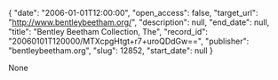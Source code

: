 {
  "date": "2006-01-01T12:00:00", 
  "open_access": false, 
  "target_url": "http://www.bentleybeetham.org/", 
  "description": null, 
  "end_date": null, 
  "title": "Bentley Beetham Collection, The", 
  "record_id": "20060101T120000/MTXcpgHtgt+r7+uroQDdGw==", 
  "publisher": "bentleybeetham.org", 
  "slug": 12852, 
  "start_date": null
}

None
